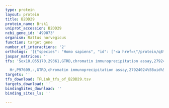 ```yaml
---
type: protein
layout: protein
title: B2DD29
protein_name: Brsk1
uniprot_accession: B2DD29
ncbi_gene_id: '499073'
organism: Rattus norvegicus
function: target gene
number_of_interactions: '2'
orthologs: '[{"species": "Homo sapiens", "id": ["<a href=\"/protein/q8tdc3\">Q8TDC3</a>"]}, {"species": "Danio rerio", "id": ["<a href=\"/protein/r4gdq8\">R4GDQ8</a>", "E7F2E0"]}, {"species": "Mus musculus", "id": ["<a href=\"/protein/q5rji5\">Q5RJI5</a>"]}, {"species": "Caenorhabditis elegans", "id": ["<a href=\"/protein/q19469\">Q19469</a>"]}, {"species": "Drosophila melanogaster", "id": ["M9PFS3"]}]'
jaspar_matrices: ''
tfs: 'Sox10,O55170,29361,GTRD,chromatin immunoprecipitation assay,27924024%5Buid%5D,No

  Hr,P97609,-,GTRD,chromatin immunoprecipitation assay,27924024%5Buid%5D,No'
targets: ''
tfs_download: TFLink_tfs_of_B2DD29.tsv
targets_download: ''
bindingSites_download: ''
binding_sites_ls: ''

---
```

